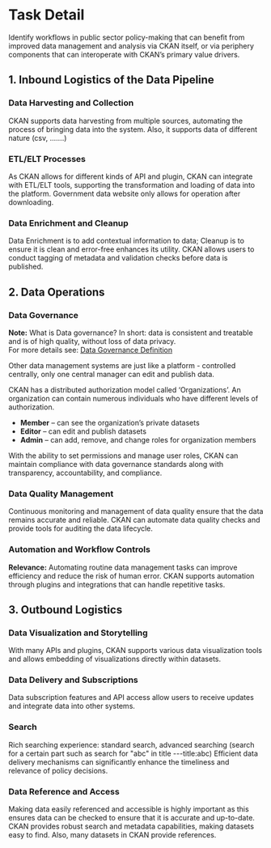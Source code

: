 # Task Detail  
Identify workflows in public sector policy-making that can benefit from improved data management and analysis via CKAN itself, 
or via periphery components that can interoperate with CKAN’s primary value drivers.

## 1. Inbound Logistics of the Data Pipeline 

### Data Harvesting and Collection
CKAN supports data harvesting from multiple sources, automating the process of bringing data into the system. 
Also, it supports data of different nature (csv, .......)

### ETL/ELT Processes
As CKAN allows for different kinds of API and plugin, CKAN can integrate with ETL/ELT tools, 
supporting the transformation and loading of data into the platform. Government data website only allows for operation after downloading.

### Data Enrichment and Cleanup
Data Enrichment is to add contextual information to data; Cleanup is to ensure it is clean and error-free enhances its utility.
CKAN allows users to conduct tagging of metadata and validation checks before data is published.

## 2. Data Operations 

### Data Governance
**Note:** What is Data governance? In short: data is consistent and treatable and is of high quality, without loss of data privacy.  
For more details see: [Data Governance Definition](https://www.techtarget.com/searchdatamanagement/definition/data-governance)

Other data management systems are just like a platform - controlled centrally, only one central manager can edit and publish data.

CKAN has a distributed authorization model called ‘Organizations’. An organization can contain numerous individuals who have different levels of authorization. 
- **Member** – can see the organization’s private datasets
- **Editor** – can edit and publish datasets
- **Admin** – can add, remove, and change roles for organization members

With the ability to set permissions and manage user roles,
CKAN can maintain compliance with data governance standards along with transparency, accountability, and compliance. 

### Data Quality Management
Continuous monitoring and management of data quality ensure that the data remains accurate and reliable.
CKAN can automate data quality checks and provide tools for auditing the data lifecycle.

### Automation and Workflow Controls
**Relevance:** Automating routine data management tasks can improve efficiency and reduce the risk of human error.
CKAN supports automation through plugins and integrations that can handle repetitive tasks.

## 3. Outbound Logistics

### Data Visualization and Storytelling
With many APIs and plugins, CKAN supports various data visualization tools and allows embedding of visualizations directly within datasets.

### Data Delivery and Subscriptions
Data subscription features and API access allow users to receive updates and integrate data into other systems. 

### Search
Rich searching experience: standard search, advanced searching (search for a certain part such as search for "abc" in title ---title:abc)
Efficient data delivery mechanisms can significantly enhance the timeliness and relevance of policy decisions.

### Data Reference and Access
Making data easily referenced and accessible is highly important as this ensures data can be checked to ensure that it is accurate and up-to-date.
CKAN provides robust search and metadata capabilities, making datasets easy to find. Also, many datasets in CKAN provide references.
